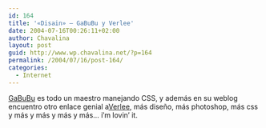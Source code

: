 ```yaml
---
id: 164
title: '«Disain» – GaBuBu y Verlee'
date: 2004-07-16T00:26:11+02:00
author: Chavalina
layout: post
guid: http://www.wp.chavalina.net/?p=164
permalink: /2004/07/16/post-164/
categories:
  - Internet
---
```

<a href="http://www.nv30.com/mt/" target="_blank">GaBuBu</a> es todo un maestro manejando CSS, y además en su weblog encuentro otro enlace genial a<a href="http://veerle.duoh.com/" target="_blank">Verlee</a>, más diseño, más photoshop, más css y más y más y más y más… i&prime;m lovin&prime; it.